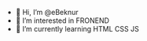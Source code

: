 - 👋 Hi, I’m @eBeknur
- 👀 I’m interested in FRONEND
- 🌱 I’m currently learning HTML CSS JS

<!---
eBeknur/eBeknur is a ✨ special ✨ repository because its `README.md` (this file) appears on your GitHub profile.
You can click the Preview link to take a look at your changes.
--->
